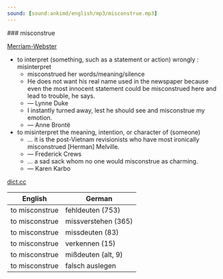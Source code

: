 ```yaml
---
sound: [sound:ankimd/english/mp3/misconstrue.mp3]
---
```


\### misconstrue

[Merriam-Webster](https://www.merriam-webster.com/dictionary/misconstrue)

- to interpret (something, such as a statement or action) wrongly : misinterpret
    - misconstrued her words/meaning/silence
    - He does not want his real name used in the newspaper because even the most innocent statement could be misconstrued here and lead to trouble, he says.
    - — Lynne Duke
    - I instantly turned away, lest he should see and misconstrue my emotion.
    - — Anne Brontë
- to misinterpret the meaning, intention, or character of (someone)
    - … it is the post-Vietnam revisionists who have most ironically misconstrued [Herman] Melville.
    - — Frederick Crews
    - … a sad sack whom no one would misconstrue as charming.
    - — Karen Karbo

[dict.cc](https://www.dict.cc/misconstrue)

| English        | German       |
| -------------- | ------------ |
| to misconstrue | fehldeuten (753) |
| to misconstrue | missverstehen (365) |
| to misconstrue | missdeuten (83) |
| to misconstrue | verkennen (15) |
| to misconstrue | mißdeuten (alt, 9) |
| to misconstrue | falsch auslegen |
